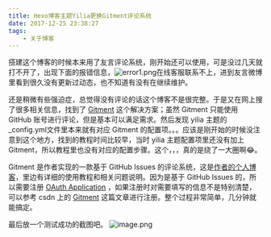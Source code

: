 ```yaml
---
title: Hexo博客主题Yilia更换Gitment评论系统
date: 2017-12-25 23:38:27
tags:
	- 关于博客
---
```

搭建这个博客的时候本来用了友言评论系统，刚开始还可以使用，可是没过几天就打不开了，出现下面的报错信息，![error1.png](http://upload-images.jianshu.io/upload_images/1657993-662edf6ec4fd5164.png?imageMogr2/auto-orient/strip%7CimageView2/2/w/1240)在线客服联系不上，进到友言微博里看到很久没有更新过动态，也不知道有没有在继续维护。

还是稍微有些强迫症，总觉得没有评论的话这个博客不是很完整。于是又在网上搜了很多相关信息，找到了 [Gitment](https://github.com/imsun/gitment) 这个解决方案；虽然 Gitment 只能使用 GitHub 账号进行评论，但是基本可以满足需求。然后发现 yilia 主题的_config.yml文件里本来就有对应 Gitment 的配置项。。。应该是刚开始的时候没注意到这个地方，找到的教程时间比较早，当时 yilia 主题配置项里还没有加上 Gitment，所以教程里也没有对应的配置步骤。这个，，，真的是绕了一大圈啊😂。

Gitment 是作者实现的一款基于 GitHub Issues 的评论系统，这是[作者的个人博客](https://imsun.net/posts/gitment-introduction/)，里边有详细的使用教程和相关问题说明。因为是基于 GitHub Issues 的，所以需要注册 [OAuth Application](https://github.com/settings/applications/new) ，如果注册时对需要填写的信息不是特别清楚，可以参考 csdn 上的 [Gitment](http://blog.csdn.net/anttu/article/details/77688004) 这篇文章进行注册。整个过程非常简单，几分钟就能搞定。

最后放一个测试成功的截图吧。
![image.png](http://upload-images.jianshu.io/upload_images/1657993-ff1ff4b0e716dbfc.png?imageMogr2/auto-orient/strip%7CimageView2/2/w/1240)







